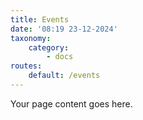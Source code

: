 ```yaml
---
title: Events
date: '08:19 23-12-2024'
taxonomy:
    category:
        - docs
routes:
    default: /events
---
```


Your page content goes here.